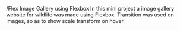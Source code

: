 /Flex
Image Gallery using Flexbox
In this mini project a image gallery website for wildlife was made using Flexbox.
Transition was used on images, so as to show scale transform on hover.

